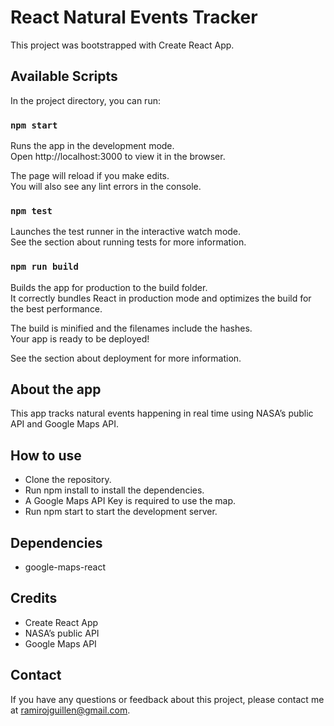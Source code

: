# React Natural Events Tracker
This project was bootstrapped with Create React App.

## Available Scripts
In the project directory, you can run:

### `npm start`

Runs the app in the development mode.\
Open http://localhost:3000 to view it in the browser.

The page will reload if you make edits.\
You will also see any lint errors in the console.

### `npm test`

Launches the test runner in the interactive watch mode.\
See the section about running tests for more information.

### `npm run build`
Builds the app for production to the build folder.\
It correctly bundles React in production mode and optimizes the build for the best performance.

The build is minified and the filenames include the hashes.\
Your app is ready to be deployed!

See the section about deployment for more information.

## About the app
This app tracks natural events happening in real time using NASA’s public API and Google Maps API.

## How to use
- Clone the repository.
- Run npm install to install the dependencies.
- A Google Maps API Key is required to use the map.
- Run npm start to start the development server.

## Dependencies
- google-maps-react

## Credits
- Create React App
- NASA’s public API
- Google Maps API

## Contact

If you have any questions or feedback about this project, please contact me at ramirojguillen@gmail.com.
